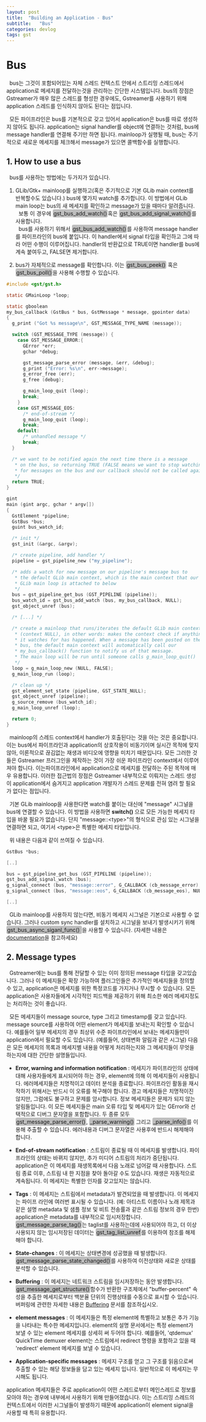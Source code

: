 ```yaml
---
layout: post
title:  "Building an Application - Bus"
subtitle:   "Bus"
categories: devlog
tags: gst
---
```


<style>
.fill_color {background-color:rgba(164,164,164,0.7);border-radius:4px;padding:2px;}
.blue_l {color:#323C73;}
</style>

# __Bus__

&nbsp; bus는 그것이 포함되어있는 자체 스레드 컨텍스트 안에서 스트리밍 스레드에서 application로 메세지를 전달하는것을 관리하는 간단한 시스템입니다. bus의 장점은 Gstreamer가 매우 많은 스레드를 형성한 경우에도, Gstreamer를 사용하기 위해 application 스레드를 인식하지 않아도 된다는 점입니다.

&nbsp; 모든 파이프라인은 bus를 기본적으로 갖고 있어서 application은 bus를 따로 생성하지 않아도 됩니다. application는 signal handler를 object에 연결하는 것처럼, bus에 message handler를 연결해 주기만 하면 됩니다. mainloop가 실행될 때, bus는 주기적으로 새로운 메세지를 체크해서 message가 있으면 콜백함수를 실행합니다.

## __1. How to use a bus__

&nbsp; bus를 사용하는 방법에는 두가지가 있습니다.

1. GLib/Gtk+ mainloop를 실행하고(혹은 주기적으로 기본 GLib main context를 반복할수도 있습니다.) bus에 몇가지 watch를 추가합니다. 이 방법에서 GLib main loop는 bus의 새 메세지를 확인하고 message가 있을 때마다 알려줍니다.  
&nbsp; 보통 이 경우에 <span class="fill_color">gst_bus_add_watch()</span>혹은 <span class="fill_color">gst_bus_add_signal_watch()</span>를 사용합니다.  
&nbsp; bus를 사용하기 위해서  <span class="fill_color">gst_bus_add_watch()</span>를 사용하여 message handler를 파이프라인의 bus에 붙입니다. 이 handler에서 signal 타입을 확인하고 그에 따라 어떤 수행이 이루어집니다. handler의 반환값으로 TRUE이면 handler를 bus에 계속 붙여두고, FALSE면 제거합니다.

2. bus가 자체적으로 message를 확인합니다. 이는 <span class="fill_color">gst_bus_peek()</span> 혹은 <span class="fill_color">gst_bus_poll()</span>을 사용해 수행할 수 있습니다.

```c
#include <gst/gst.h>

static GMainLoop *loop;

static gboolean
my_bus_callback (GstBus * bus, GstMessage * message, gpointer data)
{
  g_print ("Got %s message\n", GST_MESSAGE_TYPE_NAME (message));

  switch (GST_MESSAGE_TYPE (message)) {
    case GST_MESSAGE_ERROR:{
      GError *err;
      gchar *debug;

      gst_message_parse_error (message, &err, &debug);
      g_print ("Error: %s\n", err->message);
      g_error_free (err);
      g_free (debug);

      g_main_loop_quit (loop);
      break;
    }
    case GST_MESSAGE_EOS:
      /* end-of-stream */
      g_main_loop_quit (loop);
      break;
    default:
      /* unhandled message */
      break;
  }

  /* we want to be notified again the next time there is a message
   * on the bus, so returning TRUE (FALSE means we want to stop watching
   * for messages on the bus and our callback should not be called again)
   */
  return TRUE;
}

gint
main (gint argc, gchar * argv[])
{
  GstElement *pipeline;
  GstBus *bus;
  guint bus_watch_id;

  /* init */
  gst_init (&argc, &argv);

  /* create pipeline, add handler */
  pipeline = gst_pipeline_new ("my_pipeline");

  /* adds a watch for new message on our pipeline's message bus to
   * the default GLib main context, which is the main context that our
   * GLib main loop is attached to below
   */
  bus = gst_pipeline_get_bus (GST_PIPELINE (pipeline));
  bus_watch_id = gst_bus_add_watch (bus, my_bus_callback, NULL);
  gst_object_unref (bus);

  /* [...] */

  /* create a mainloop that runs/iterates the default GLib main context
   * (context NULL), in other words: makes the context check if anything
   * it watches for has happened. When a message has been posted on the
   * bus, the default main context will automatically call our
   * my_bus_callback() function to notify us of that message.
   * The main loop will be run until someone calls g_main_loop_quit()
   */
  loop = g_main_loop_new (NULL, FALSE);
  g_main_loop_run (loop);

  /* clean up */
  gst_element_set_state (pipeline, GST_STATE_NULL);
  gst_object_unref (pipeline);
  g_source_remove (bus_watch_id);
  g_main_loop_unref (loop);

  return 0;
}
```

&nbsp; mainloop의 스레드 context에서 handler가 호출된다는 것을 아는 것은 중요합니다. 이는 bus에서 파이프라인과 application의 상호작용이 비동기이며 실시간 목적에 맞지 않아, 이론적으로 끊김없는 재생과 비디오에 영향을 미치기 때문입니다. 모든 그러한 것들은 Gstreamer 프러그인을 제작하는 것이 가장 쉬운 파이프라인 context에서 이루어져야 합니다. 이는파이프라인에서 application으로 메세지를 전달하는 주된 목적에 매우 유용합니다. 이러한 접근법의 장점은 Gstreamer 내부적으로 이뤄지는 스레드 생성이 application에서 숨겨지고 application 개발자가 스레드 문제를 전혀 염려 할 필요가 없다는 점입니다.

&nbsp; 기본 GLib mainloop을 사용한다면 watch를 붙이는 대신에 "message" 시그널을 bus에 연결할 수 있습니다. 이 방법을 사용하면 __switch()__ 으로 모든 가능한 메세지 타입을 바꿀 필요가 없습니다. 단지 "message::\<type>"의 형식으로 관심 있는 시그널을 연결하면 되고, 여기서 \<type>은 특별한 메세지 타입입니다.

&nbsp; 위 내용은 다음과 같이 쓰여질 수 있습니다.
```c
GstBus *bus;

[..]

bus = gst_pipeline_get_bus (GST_PIPELINE (pipeline));
gst_bus_add_signal_watch (bus);
g_signal_connect (bus, "message::error", G_CALLBACK (cb_message_error), NULL);
g_signal_connect (bus, "message::eos", G_CALLBACK (cb_message_eos), NULL);

[..]
```

&nbsp; GLib mainloop를 사용하지 않는다면, 비동기 메세지 시그널은 기본으로 사용할 수 없습니다. 그러나 custom sync handler를 설치하고 시그널을 보내기 발생시키기 위해 <span class="fill_color">gst_bus_async_siganl_func() </span>을 사용할 수 있습니다. (자세한 내용은 [documentation](https://gstreamer.freedesktop.org/data/doc/gstreamer/stable/gstreamer/html/GstBus.html)을 참고하세요)

## __2. Message types__

&nbsp; Gstreamer에는 bus를 통해 전달할 수 있는 이미 정의된 message 타입을 갖고있습니다. 그러나 이 메세지들은 확장 가능하여 플러그인들은 추가적인 메세지들을 정의할 수 있고, application은 메세지를 위한 특정코드를 가지거나 무시할 수 있습니다. 모든 application은 사용자들에게 시각적인 피드백을 제공하기 위해 최소한 에러 메세지정도는 처리하는 것이 좋습니다.

&nbsp; 모든 메세지들이 message source, type 그리고 timestamp를 갖고 있습니다. message source를 사용하여 어떤 element가 메세지를 보내는지 확인할 수 있습니다. 예를들어 일부 메세지의 경우 최상위 수준 파이프라인에서 보내는 메세지들만이 application에서 필요할 수도 있습니다. (예를들어, 상태변화 알림과 같은 시그널) 다음은 모든 메세지의 목록과 메세지별 내용을 어떻게 처리하는지와 그 메세지들이 무엇을 하는지에 대한 간단한 설명들입니다.

- __Error, warning and information notification__ : 메세지가 파이프라인의 상태에 대해 사용자들에게 표시되어야 하는 경우, element에 의해 이 메세지들이 사용됩니다. 에러메세지들은 치명적이고 데이터 분석을 종료합니다. 파이프라인 활동을 재시작하기 위해서는 반드시 이 오류를 복구해야 합니다. 경고 메세지들은 치명적이진 않지만, 그럼에도 불구하고 문제를 암시합니다. 정보 메세지들은 문제가 되지 않는 알림들입니다. 이 모든 메세지들은 main 오류 타입 및 메세지가 있는 GError와 선택적으로 디버그 문자열을 포함합니다. 두 종류 모두 <span class="fill_color">gst_message_parse_error()</span>, <span class="fill_color">_parse_warning()</span> 그리고 <span class="fill_color">_parse_info()</span>를 이용해 추출할 수 있습니다. 에러내용과 디버그 문자열은 사용후에 반드시 해제해야 합니다.

- __End-of-stream notification__ : 스트림이 종료될 때 이 메세지를 발생합니다. 파이프라인의 상태는 바뀌지 않지만, 추가 미디어 스트림의 처리가 중단됩니다. application은 이 메세지를 재생목록에서 다음 노래로 넘어갈 때 사용합니다. 스트림 종료 이후, 스트림 내 한 지점을 찾아 돌아갈 수도 있습니다. 재생은 자동적으로 계속됩니다. 이 메세지는 특별한 인자를 갖고있지는 않습니다.

- __Tags__ : 이 메세지는 스트림에서 metadata가 발견되었을 때 발생합니다. 이 메세지는 파이프 라인에 여러번 표시될 수 있습니다. (예: 아티스트 이름이나 노래 제목과 같은 설명 metadata 및 샘플 정보 및 비트 전송률과 같은 스트림 정보의 경우 한번) application은 metadata를 내부적으로 임시저장합니다. <span class="fill_color">gst_message_parse_tag()</span>는 taglist를 사용하는데에 사용되어야 하고, 더 이상 사용되지 않는 임시저장된 데이터는 <span class="fill_color">gst_tag_list_unref</span>를 이용하여 참조를 해제해야 합니다.

- __State-changes__ : 이 메세지는 상태변경에 성공했을 때 발생합니다. <span class="fill_color">gst_message_parse_state_changed()</span>를 사용하여 이전상태와 새로운 상태를 분석할 수 있습니다.

- __Buffering__ : 이 메세지는 네트워크 스트림을 임시저장하는 동안 발생합니다. <span class="fill_color">gst_message_get_structure()</span>함수가 반환한 구조체에서 "buffer-percent" 속성을 추출한 메세지로부터 백분율 단위의 진행상태를 수동으로 표시할 수 있습니다. 버퍼링에 관련한 자세한 내용은 [Buffering](https://gstreamer.freedesktop.org/documentation/application-development/advanced/buffering.html?gi-language=c) 문서를 참조하십시오.

- __element messages__ : 이 메세지들은 특정 element에 특별하고 보통은 추가 기능을 나타내는 특수한 메세지입니다. element의 설명 문서에서는 특정 element가 보낼 수 있는 element 메세지를 상세히 써 두어야 합니다. 예를들어, 'qtdemux' QuickTime demuxer element는 스트림에서 redirect 명령을 포함하고 있을 때 'redirect' element 메세지를 보낼 수 있습니다.

- __Application-specific messages__ : 메세지 구조를 얻고 그 구조를 읽음으로써 추출할 수 있는 해당 정보들을 담고 있는 메세지 입니다. 일반적으로 이 메세지는 무시해도 됩니다.

application 메세지들은 주로 application이 어떤 스레드로부터 메인스레드로 정보를 모아야 하는 경우에 내부에서 사용하기 위해 만들어졌습니다. 이는 스트리밍 스레드의 컨텍스트에서 이러한 시그널들이 발생하기 때문에 application이 element signal을 사용할 때 특히 유용합니다. 